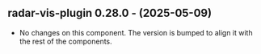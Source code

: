   ## radar-vis-plugin 0.28.0 - (2025-05-09)
  
  * No changes on this component. The version is bumped to align it
    with the rest of the components.
